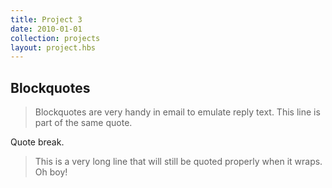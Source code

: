 ```yaml
---
title: Project 3
date: 2010-01-01
collection: projects
layout: project.hbs
---
```


## Blockquotes
> Blockquotes are very handy in email to emulate reply text.
> This line is part of the same quote.

Quote break.

> This is a very long line that will still be quoted properly when it wraps. Oh boy!

